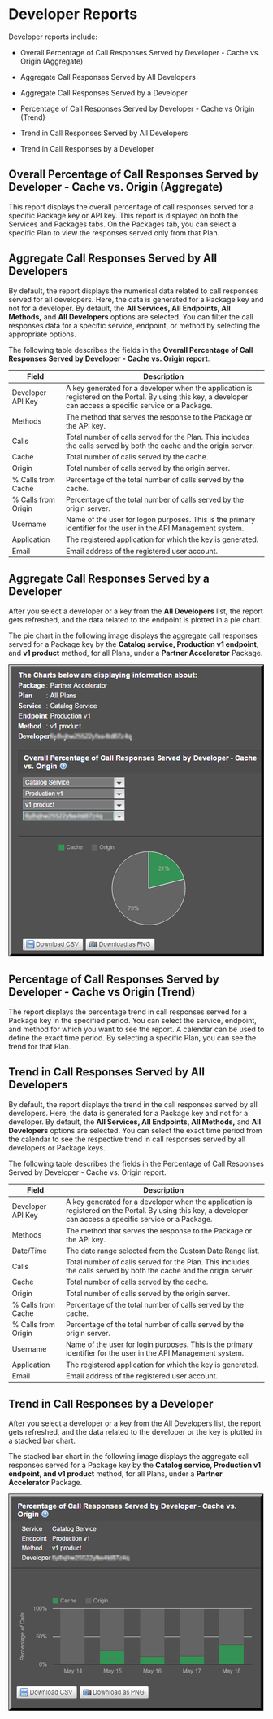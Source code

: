 ﻿---
sidebar_position: 6
---

# Developer Reports

<head>
  <meta name="guidename" content="API Management"/>
  <meta name="context" content="GUID-3b00f455-e2de-4e37-b000-2bd8587da38b"/>
</head>


Developer reports include: 

- Overall Percentage of Call Responses Served by Developer - Cache vs. Origin (Aggregate) 

- Aggregate Call Responses Served by All Developers 

- Aggregate Call Responses Served by a Developer 

- Percentage of Call Responses Served by Developer - Cache vs Origin (Trend) 

- Trend in Call Responses Served by All Developers 

- Trend in Call Responses by a Developer 

## Overall Percentage of Call Responses Served by Developer - Cache vs. Origin (Aggregate)

This report displays the overall percentage of call responses served for a specific Package key or API key. This report is displayed on both the Services and Packages tabs. On the Packages tab, you can select a specific Plan to view the responses served only from that Plan. 

## Aggregate Call Responses Served by All Developers

By default, the report displays the numerical data related to call responses served for all developers. Here, the data is generated for a Package key and not for a developer. By default, the **All Services, All Endpoints, All Methods,** and **All Developers** options are selected. You can filter the call responses data for a specific service, endpoint, or method by selecting the appropriate options.

The following table describes the fields in the **Overall Percentage of Call Responses Served by Developer - Cache vs. Origin report**. 

|**Field** |**Description** |
| ---- | --- |
|Developer API Key|A key generated for a developer when the application is registered on the Portal. By using this key, a developer can access a specific service or a Package. |
|Methods|The method that serves the response to the Package or the API key. |
|Calls|Total number of calls served for the Plan. This includes the calls served by both the cache and the origin server. |
|Cache|Total number of calls served by the cache. |
|Origin|Total number of calls served by the origin server. |
|% Calls from Cache|Percentage of the total number of calls served by the cache. |
|% Calls from Origin|Percentage of the total number of calls served by the origin server. |
|Username|Name of the user for logon purposes. This is the primary identifier for the user in the API Management system. |
|Application|The registered application for which the key is generated. |
|Email|Email address of the registered user account. |

## Aggregate Call Responses Served by a Developer

After you select a developer or a key from the **All Developers** list, the report gets refreshed, and the data related to the endpoint is plotted in a pie chart. 

The pie chart in the following image displays the aggregate call responses served for a Package key by the **Catalog service, Production v1 endpoint,** and **v1 product** method, for all Plans, under a **Partner Accelerator** Package.

![](../../../../../Images/aggregate_call_responses_served_by_developer.jpg)

## Percentage of Call Responses Served by Developer - Cache vs Origin (Trend)

The report displays the percentage trend in call responses served for a Package key in the specified period. You can select the service, endpoint, and method for which you want to see the report. A calendar can be used to define the exact time period. By selecting a specific Plan, you can see the trend for that Plan. 

## Trend in Call Responses Served by All Developers

By default, the report displays the trend in the call responses served by all developers. Here, the data is generated for a Package key and not for a developer. By default, the **All Services, All Endpoints, All Methods,** and **All Developers** options are selected. You can select the exact time period from the calendar to see the respective trend in call responses served by all developers or Package keys.

The following table describes the fields in the Percentage of Call Responses Served by Developer - Cache vs. Origin report. 

|**Field** |**Description** |
| ----- | ----- |
|Developer API Key|A key generated for a developer when the application is registered on the Portal. By using this key, a developer can access a specific service or a Package. |
|Methods|The method that serves the response to the Package or the API key. |
|Date/Time|The date range selected from the Custom Date Range list. |
|Calls|Total number of calls served for the Plan. This includes the calls served by both the cache and the origin server. |
|Cache|Total number of calls served by the cache. |
|Origin|Total number of calls served by the origin server. |
|% Calls from Cache|Percentage of the total number of calls served by the cache. |
|% Calls from Origin|Percentage of the total number of calls served by the origin server. |
|Username|Name of the user for login purposes. This is the primary identifier for the user in the API Management system. |
|Application|The registered application for which the key is generated. |
|Email|Email address of the registered user account. |

## Trend in Call Responses by a Developer

After you select a developer or a key from the All Developers list, the report gets refreshed, and the data related to the developer or the key is plotted in a stacked bar chart. 

The stacked bar chart in the following image displays the aggregate call responses served for a Package key by the **Catalog service, Production v1 endpoint, and v1 product** method, for all Plans, under a **Partner Accelerator** Package.

![](../../../../../Images/trend_in_call_responses_served_by_all_developers.jpg)
